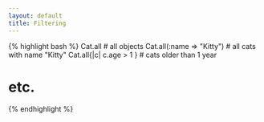 ```yaml
---
layout: default
title: Filtering
---
```


{% highlight bash %}
Cat.all # all objects
Cat.all(:name => "Kitty") # all cats with name "Kitty"
Cat.all{|c| c.age > 1 } # cats older than 1 year
# etc.
{% endhighlight %}
